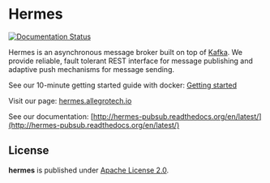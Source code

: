 Hermes
======

[![Documentation Status](https://readthedocs.org/projects/hermes-pubsub/badge/?version=latest)](https://readthedocs.org/projects/hermes-pubsub/?badge=latest)


Hermes is an asynchronous message broker built on top of [Kafka](http://kafka.apache.org/).
We provide reliable, fault tolerant REST interface for message publishing and adaptive push
mechanisms for message sending.

See our 10-minute getting started guide with docker: [Getting started](http://hermes-pubsub.readthedocs.org/en/latest/contents/tutorials/01_getting_started.html)

Visit our page: [hermes.allegrotech.io](http://hermes.allegrotech.io)

See our documentation: [http://hermes-pubsub.readthedocs.org/en/latest/](http://hermes-pubsub.readthedocs.org/en/latest/)


## License

**hermes** is published under [Apache License 2.0](http://www.apache.org/licenses/LICENSE-2.0).
